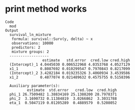 # print method works

    Code
      mod
    Output
      survival_ln_mixture
       formula: survival::Surv(y, delta) ~ x
       observations: 10000
       predictors: 2
       mixture groups: 2
      ------------------
                     estimate   std.error  cred.low cred.high
      (Intercept)_1 4.0445030 0.006522968 4.0353768 4.0527129
      x1_1          0.8087692 0.010299547 0.7970843 0.8217099
      (Intercept)_2 3.4282184 0.019235326 3.4060934 3.4539586
      x1_2          0.4877074 0.021489632 0.4575755 0.5158396
      
      Auxiliary parameter(s):
              estimate  std.error   cred.low  cred.high
      phi_1 26.7509482 1.38834169 25.1388200 28.7978371
      phi_2  3.1690732 0.11384819  3.0266862  3.3031788
      eta_1  0.5047119 0.01205289  0.4889579  0.5208052

